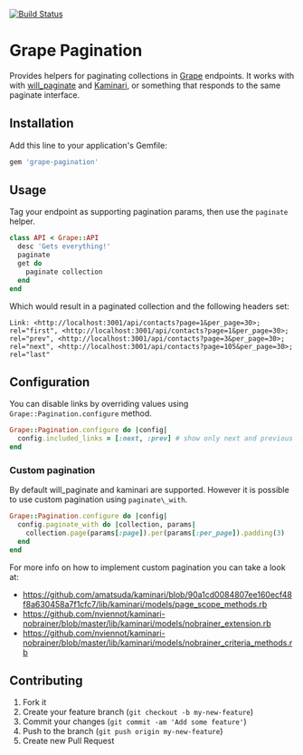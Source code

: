[![Build Status](https://travis-ci.org/vyorkin-forks/grape-pagination.svg)](https://travis-ci.org/vyorkin-forks/grape-pagination)

# Grape Pagination

Provides helpers for paginating collections in [Grape](https://github.com/intridea/grape)
endpoints. It works with with [will\_paginate](https://github.com/mislav/will_paginate) and [Kaminari](https://github.com/amatsuda/kaminari), or something that responds to the same paginate interface.

## Installation

Add this line to your application's Gemfile:

```ruby
gem 'grape-pagination'
```

## Usage

Tag your endpoint as supporting pagination params, then use the `paginate`
helper.

```ruby
class API < Grape::API
  desc 'Gets everything!'
  paginate
  get do
    paginate collection
  end
end
```

Which would result in a paginated collection and the following headers set:

```
Link: <http://localhost:3001/api/contacts?page=1&per_page=30>; rel="first", <http://localhost:3001/api/contacts?page=1&per_page=30>; rel="prev", <http://localhost:3001/api/contacts?page=3&per_page=30>; rel="next", <http://localhost:3001/api/contacts?page=105&per_page=30>; rel="last"
```
## Configuration

You can disable links by overriding values using `Grape::Pagination.configure` method.

```ruby
Grape::Pagination.configure do |config|                    
  config.included_links = [:next, :prev] # show only next and previous links
end   

```

### Custom pagination

By default will\_paginate and kaminari are supported. However it is possible to use custom pagination using `paginate\_with`.

```ruby
Grape::Pagination.configure do |config|                      
  config.paginate_with do |collection, params|             
    collection.page(params[:page]).per(params[:per_page]).padding(3)  
  end
end   

```

For more info on how to implement custom pagination you can take a look at:
* https://github.com/amatsuda/kaminari/blob/90a1cd0084807ee160ecf48f8a630458a7f1cfc7/lib/kaminari/models/page_scope_methods.rb
* https://github.com/nviennot/kaminari-nobrainer/blob/master/lib/kaminari/models/nobrainer_extension.rb
* https://github.com/nviennot/kaminari-nobrainer/blob/master/lib/kaminari/models/nobrainer_criteria_methods.rb

## Contributing

1. Fork it
2. Create your feature branch (`git checkout -b my-new-feature`)
3. Commit your changes (`git commit -am 'Add some feature'`)
4. Push to the branch (`git push origin my-new-feature`)
5. Create new Pull Request
